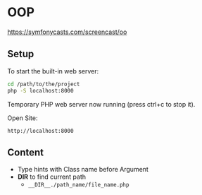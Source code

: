 OOP
===============================================
https://symfonycasts.com/screencast/oo

Setup
-----

To start the built-in web server:

```bash
cd /path/to/the/project
php -S localhost:8000
```
Temporary PHP web server now running (press ctrl+c to stop it).

Open Site:
```
http://localhost:8000
```

Content
-------

* Type hints with Class name before Argument
* **__DIR__** to find current path
  * `__DIR__./path_name/file_name.php`


